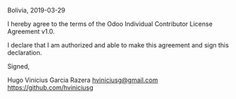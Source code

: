 Bolivia, 2019-03-29

I hereby agree to the terms of the Odoo Individual Contributor License
Agreement v1.0.

I declare that I am authorized and able to make this agreement and sign this
declaration.

Signed,

Hugo Vinicius Garcia Razera hviniciusg@gmail.com https://github.com/hviniciusg
